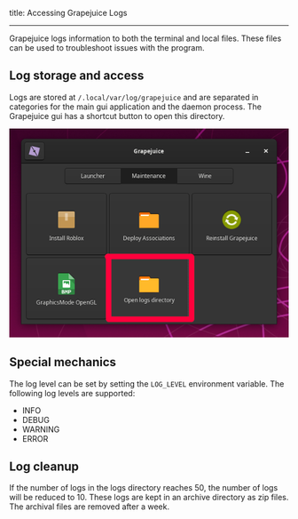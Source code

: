 title: Accessing Grapejuice Logs

---
Grapejuice logs information to both the terminal and local files. These files can be used to troubleshoot issues with
the program.

## Log storage and access

Logs are stored at `/.local/var/log/grapejuice` and are separated in categories for the main gui application and the
daemon process. The Grapejuice gui has a shortcut button to open this directory.

![Screenshot_2020-04-05_23-42-16](uploads/c554953707537877057f55fcbf12d462/Screenshot_2020-04-05_23-42-16.png)

## Special mechanics

The log level can be set by setting the `LOG_LEVEL` environment variable. The following log levels are supported:

- INFO
- DEBUG
- WARNING
- ERROR

## Log cleanup

If the number of logs in the logs directory reaches 50, the number of logs will be reduced to 10. These logs are kept in
an archive directory as zip files. The archival files are removed after a week.
